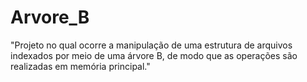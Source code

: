 # Arvore_B
"Projeto no qual ocorre a manipulação de uma estrutura de arquivos indexados por meio de uma árvore B, de modo que as operações são realizadas em memória principal."




